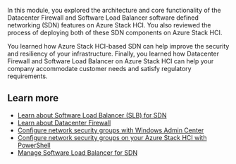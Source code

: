 In this module, you explored the architecture and core functionality of the Datacenter Firewall and Software Load Balancer software defined networking (SDN) features on Azure Stack HCI. You also reviewed the process of deploying both of these SDN components on Azure Stack HCI.

You learned how Azure Stack HCI-based SDN can help improve the security and resiliency of your infrastructure. Finally, you learned how Datacenter Firewall and Software Load Balancer on Azure Stack HCI can help your company accommodate customer needs and satisfy regulatory requirements.

## Learn more

- [Learn about Software Load Balancer (SLB) for SDN](/azure-stack/hci/concepts/software-load-balancer)
- [Learn about Datacenter Firewall](/azure-stack/hci/concepts/datacenter-firewall-overview)
- [Configure network security groups with Windows Admin Center](/azure-stack/hci/manage/use-datacenter-firewall-windows-admin-center)
- [Configure network security groups on your Azure Stack HCI with PowerShell](/azure-stack/hci/manage/use-datacenter-firewall-powershell)
- [Manage Software Load Balancer for SDN](/azure-stack/hci/manage/load-balancers)
